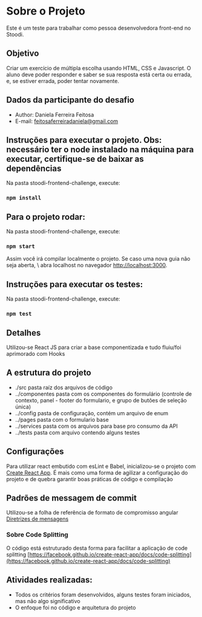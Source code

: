 # Sobre o Projeto
Este é um teste para trabalhar como pessoa desenvolvedora front-end no Stoodi. 

## Objetivo
Criar um exercício de múltipla escolha usando HTML, CSS e Javascript. O aluno deve poder responder e saber se sua resposta está certa ou errada, e, se estiver errada, poder tentar novamente.

## Dados da participante do desafio
* Author: Daniela Ferreira Feitosa 
* E-mail: feitosaferreiradaniela@gmail.com

## Instruções para executar o projeto. Obs: necessário ter o node instalado na máquina para executar, certifique-se de baixar as dependências
Na pasta stoodi-frontend-challenge, execute:

### `npm install`

## Para o projeto rodar:
Na pasta stoodi-frontend-challenge, execute:

### `npm start`

Assim você irá compilar localmente o projeto. Se caso uma nova guia não seja aberta, \ abra localhost no navegador [http://localhost:3000](http://localhost:3000).

## Instruções para executar os testes:
Na pasta stoodi-frontend-challenge, execute:

### `npm test`

## Detalhes
Utilizou-se React JS para criar a base componentizada e tudo fluiu/foi aprimorado com Hooks

## A estrutura do projeto
* ./src           pasta raíz dos arquivos de código
* ../componentes  pasta com os componentes do formulário (controle de contexto, panel - footer do formulario, e grupo de butões de seleção única)
* ../config       pasta de configuração, contém um arquivo de enum
* ../pages        pasta com o formulario base
* ../services     pasta com os arquivos para base pro consumo da API
* ../tests        pasta com arquivo contendo alguns testes

## Configurações
Para utilizar react embutido com esLint e Babel, inicializou-se o projeto com [Create React App](https://github.com/facebook/create-react-app). É mais como uma forma de agilizar a configuração do projeto e de quebra garantir boas práticas de código e compilação

## Padrões de messagem de commit
Utilizou-se a folha de referência de formato de compromisso angular [Diretrizes de mensagens](https://gist.github.com/brianclements/841ea7bffdb01346392c)

### Sobre Code Splitting
O código está estruturado desta forma para facilitar a aplicação de code splitting [https://facebook.github.io/create-react-app/docs/code-splitting](https://facebook.github.io/create-react-app/docs/code-splitting)

## Atividades realizadas:
- Todos os critérios foram desenvolvidos, alguns testes foram iniciados, mas não algo significativo
- O enfoque foi no código e arquitetura do projeto